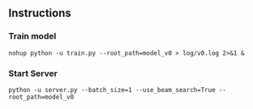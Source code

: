 ## Instructions

### Train model
```
nohup python -u train.py --root_path=model_v0 > log/v0.log 2>&1 &
```

### Start Server
```
python -u server.py --batch_size=1 --use_beam_search=True --root_path=model_v0
```
